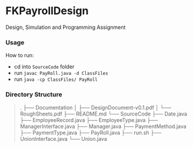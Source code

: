 # FKPayrollDesign
Design, Simulation and Programming Assignment

### Usage

How to run:
- cd into `SourceCode` folder
- run `javac PayRoll.java -d ClassFiles`
- run `java -cp ClassFiles/ PayRoll`

### Directory Structure

>  .
> ├── Documentation
> │   ├── DesignDocument-v0.1.pdf
> │   └── RoughSheets.pdf
> ├── README.md
> └── SourceCode
>     ├── Date.java
>     ├── EmployeeRecord.java
>     ├── EmployeeType.java
>     ├── ManagerInterface.java
>     ├── Manager.java
>     ├── PaymentMethod.java
>     ├── PaymentType.java
>     ├── PayRoll.java
>     ├── run.sh
>     ├── UnionInterface.java
>     └── Union.java